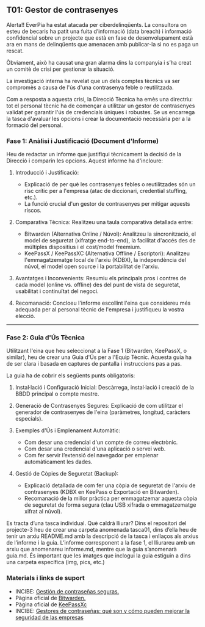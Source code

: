 ## T01: Gestor de contrasenyes
Alerta!! EverPia ha estat atacada per ciberdelinqüents. La consultora on esteu de becaris ha patit una fuita d’informació (data breach) i informació confidencial sobre un projecte que està en fase de desenvolupament està ara en mans de delinqüents que amenacen amb publicar-la si no es paga un rescat.

Òbviament, això ha causat una gran alarma dins la companyia i s’ha creat un comitè de crisi per gestionar la situació. 

La investigació interna ha revelat que un dels comptes tècnics va ser compromès a causa de l'ús d'una contrasenya feble o reutilitzada.

Com a resposta a aquesta crisi, la Direcció Tècnica ha emès una directriu: tot el personal tècnic ha de començar a utilitzar un gestor de contrasenyes validat per garantir l'ús de credencials úniques i robustes. Se us encarrega la tasca d'avaluar les opcions i crear la documentació necessària per a la formació del personal.


### Fase 1: Anàlisi i Justificació (Document d'Informe)
Heu de redactar un informe que justifiqui tècnicament la decisió de la Direcció i comparin les opcions. Aquest informe ha d'incloure:

1. Introducció i Justificació:
   - Explicació de per què les contrasenyes febles o reutilitzades són un risc crític per a l'empresa (atac de
  diccionari, credential stuffing, etc.).
   - La funció crucial d'un gestor de contrasenyes per mitigar aquests riscos.
  
2. Comparativa Tècnica: Realitzeu una taula comparativa detallada entre:
   - Bitwarden (Alternativa Online / Núvol): Analitzeu la sincronització, el model de seguretat (xifratge end-to-end),
  la facilitat d'accés des de múltiples dispositius i el cost/model freemium.
   - KeePassX / KeePassXC (Alternativa Offline / Escriptori): Analitzeu l'emmagatzematge local de l'arxiu (KDBX), la
  independència del núvol, el model open source i la portabilitat de l'arxiu.

3. Avantatges i Inconvenients: Resumiu els principals pros i contres de cada model (online vs. offline) des del punt de vista de seguretat, usabilitat i continuïtat del negoci.

4. Recomanació: Concloeu l'informe escollint l'eina que considereu més adequada per al personal tècnic de l'empresa i justifiqueu la vostra elecció.

---

### Fase 2: Guia d'Ús Tècnica 
Utilitzant l'eina que heu seleccionat a la Fase 1 (Bitwarden, KeePassX, o similar), heu de crear una Guia d'Ús per a l'Equip Tècnic. Aquesta guia ha de ser clara i basada en captures de pantalla i instruccions pas a pas.

La guia ha de cobrir els següents punts obligatoris:

1. Instal·lació i Configuració Inicial: Descàrrega, instal·lació i creació de la BBDD principal o compte mestre.
2. Generació de Contrasenyes Segures: Explicació de com utilitzar el generador de contrasenyes de l'eina (paràmetres,
   longitud, caràcters especials).
3. Exemples d'Ús i Emplenament Automàtic:
   - Com desar una credencial d'un compte de correu electrònic.
   - Com desar una credencial d'una aplicació o servei web.
   - Com fer servir l’extensió del navegador per emplenar automàticament les dades.

4. Gestió de Còpies de Seguretat (Backup):
   - Explicació detallada de com fer una còpia de seguretat de l'arxiu de contrasenyes (KDBX en KeePass o Exportació en Bitwarden).
   - Recomanació de la millor pràctica per emmagatzemar aquesta còpia de seguretat de forma segura (clau USB xifrada
  o emmagatzematge xifrat al núvol).
  
Es tracta d’una tasca individual. Què caldrà lliurar? Dins el repositori del projecte-3 heu de crear una carpeta anomenada tasca01, dins d’ella heu de tenir un arxiu README.md amb la descripció de la tasca i enllaços als arxius de l’informe i la guia. L’informe corresponent a la fase 1, el lliurareu amb un arxiu que anomenareu informe.md, mentre que la guia s’anomenarà guia.md. És important que les imatges que inclogui la guia estiguin a dins una carpeta específica (img, pics, etc.)

### Materials i links de suport
- INCIBE: [Gestión de contraseñas seguras.](https://www.incibe.es/ciudadania/tematicas/contrasenas-seguras)
- Pàgina oficial de [Bitwarden.](https://bitwarden.com)
- Pàgina oficial de [KeePassXc](https://keepassxc.org/)
- INCIBE: [Gestores de contraseñas: qué son y cómo pueden mejorar la seguridad de las empresas](https://www.incibe.es/empresas/blog/gestores-de-contrasenas-que-son-y-como-pueden-mejorar-la-seguridad-de-las-empresas)
